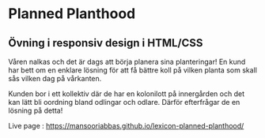 # Planned Planthood

## Övning i responsiv design i HTML/CSS

Våren nalkas och det är dags att börja planera sina planteringar! En kund har bett om en enklare lösning för att få bättre koll på vilken planta som skall sås vilken dag på vårkanten.

Kunden bor i ett kollektiv där de har en kolonilott på innergården och det kan lätt bli oordning bland odlingar och odlare. Därför efterfrågar de en lösning på detta!

Live page : https://mansooriabbas.github.io/lexicon-planned-planthood/